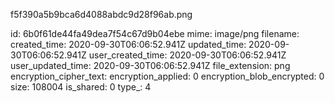 f5f390a5b9bca6d4088abdc9d28f96ab.png

id: 6b0f61de44fa49dea7f54c67d9b04ebe
mime: image/png
filename: 
created_time: 2020-09-30T06:06:52.941Z
updated_time: 2020-09-30T06:06:52.941Z
user_created_time: 2020-09-30T06:06:52.941Z
user_updated_time: 2020-09-30T06:06:52.941Z
file_extension: png
encryption_cipher_text: 
encryption_applied: 0
encryption_blob_encrypted: 0
size: 108004
is_shared: 0
type_: 4